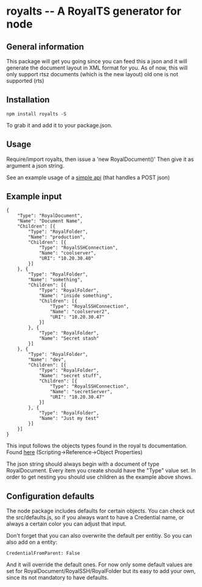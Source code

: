 royalts  -- A RoyalTS generator for node
========================================

## General information

This package will get you going since you can feed this a json and it will generate the document layout in XML format for you.
As of now, this will only support rtsz documents (which is the new layout) old one is not supported (rts)

## Installation

````
npm install royalts -S
````

To grab it and add it to your package.json.

## Usage

Require/import royalts, then issue a 'new RoyalDocument()'
Then give it as argument a json string.

See an example usage of a [simple api](https://github.com/riemers/royalts-api) (that handles a POST json)

## Example input

```
{
	"Type": "RoyalDocument",
	"Name": "Document Name",
	"Children": [{
		"Type": "RoyalFolder",
		"Name": "production",
		"Children": [{
			"Type": "RoyalSSHConnection",
			"Name": "coolserver",
			"URI": "10.20.30.40"
		}]
	}, {
		"Type": "RoyalFolder",
		"Name": "something",
		"Children": [{
			"Type": "RoyalFolder",
			"Name": "inside something",
			"Children": [{
				"Type": "RoyalSSHConnection",
				"Name": "coolserver2",
				"URI": "10.20.30.47"
			}]
		}, {
			"Type": "RoyalFolder",
			"Name": "Secret stash"
		}]
	}, {
		"Type": "RoyalFolder",
		"Name": "dev",
		"Children": [{
			"Type": "RoyalFolder",
			"Name": "secret stuff",
			"Children": [{
				"Type": "RoyalSSHConnection",
				"Name": "secretServer",
				"URI": "10.20.30.47"
			}]
		}, {
			"Type": "RoyalFolder",
			"Name": "Just my test"
		}]
	}]
}
```

This input follows the objects types found in the royal ts documentation. Found [here](https://content.royalapplications.com/Help/RoyalTS/V3/index.html) (Scripting->Reference->Object Properties)

The json string should always begin with a document of type RoyalDocument. Every item you create should have the "Type" value set.
In order to get nesting you should use children as the example above shows.

## Configuration defaults

The node package includes defaults for certain objects.
You can check out the src/defaults.js, so if you always want to have a Credential name, or always a certain color you can adjust that input.

Don't forget that you can also overwrite the default per entitiy. So you can also add on a entity:

```
CredentialFromParent: False
```

And it will override the default ones. For now only some default values are set for RoyalDocument/RoyalSSH/RoyalFolder but its easy to add your own, since its not mandatory to have defaults.
